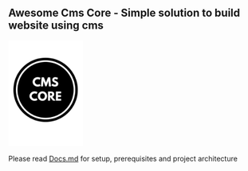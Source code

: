 ## Awesome Cms Core - Simple solution to build website using cms
<img src="img/icon.png" width="150px"/>

Please read [Docs.md](https://github.com/Awesome-CMS-Core/Awesome-CMS-Core/blob/master/Resource/Docs.md) for setup, prerequisites and project architecture





